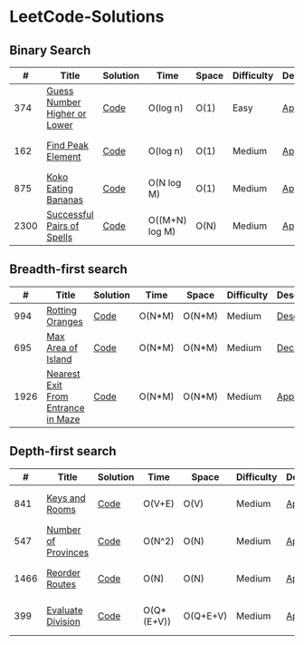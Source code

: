 # LeetCode-Solutions


## Binary Search
|  #  | Title           |  Solution       |  Time           | Space           | Difficulty    | Description          | Note| 
|-----|---------------- | --------------- | --------------- | --------------- | ------------- |--------------|-----|
374 | [Guess Number Higher or Lower](https://leetcode.com/problems/guess-number-higher-or-lower/description/) |[Code](./Binary-Search/guess_number.py) | O(log n) | O(1) | Easy | [Approach](https://leetcode.com/problems/guess-number-higher-or-lower/solutions/3904135/binary-search-beats-97-easy-python/) |Binary Search, Array
162 | [Find Peak Element](https://leetcode.com/problems/find-peak-element/description/)| [Code](./Binary-Search/find_peak_element.py)| O(log n) | O(1) | Medium | [Approach](https://leetcode.com/problems/find-peak-element/solutions/3904317/binary-search-beats-94-o-log-n-python/) |Binary Search, Array
875 | [Koko Eating Bananas](https://leetcode.com/problems/koko-eating-bananas/description/) | [Code](./Binary-Search/koko_eating_bananas.py) | O(N log M) | O(1) | Medium | [Approach](https://leetcode.com/problems/koko-eating-bananas/solutions/3904582/binary-search-beats-90-easy/) | Binary Search, Array
2300 | [Successful Pairs of Spells](https://leetcode.com/problems/successful-pairs-of-spells-and-potions/description/) | [Code](./Binary-Search/successful_pairs.py) | O((M+N) log M) | O(N) | Medium | [Approach](https://leetcode.com/problems/successful-pairs-of-spells-and-potions/solutions/3904876/binary-search-python-intuitive/) |Binary Search, Array
## Breadth-first search
|  #  | Title           |  Solution       |  Time           | Space           | Difficulty    | Description          | Note| 
|-----|---------------- | --------------- | --------------- | --------------- | ------------- |--------------|-----|
994 | [Rotting Oranges](https://leetcode.com/problems/rotting-oranges/description/) | [Code](./BFS/rotting_oranges.py) | O(N*M) | O(N*M) | Medium | [Description]( https://leetcode.com/problems/rotting-oranges/solutions/3890537/bfs-iterative-beats-99-8-python/)| BFS, Matrix
695 | [Max Area of Island](https://leetcode.com/problems/max-area-of-island/description/) | [Code](./BFS/max_area_of_island.py) | O(N*M) | O(N*M) | Medium | [Decription](https://leetcode.com/problems/max-area-of-island/solutions/3890683/bfs-beats-99/) | BFS, Matrix
1926 | [Nearest Exit From Entrance in Maze](https://leetcode.com/problems/nearest-exit-from-entrance-in-maze/description/) | [Code](./BFS/nearest_exit_from_entrance.py) | O(N*M) | O(N*M) | Medium | [Approach](https://leetcode.com/problems/nearest-exit-from-entrance-in-maze/solutions/3890960/bfs-beats-99-python-explained/)| BFS, Matrix


## Depth-first search
|  #  | Title           |  Solution       |  Time           | Space           | Difficulty    | Description          | Note| 
|-----|---------------- | --------------- | --------------- | --------------- | ------------- |--------------|-----|
841 | [Keys and Rooms](https://leetcode.com/problems/keys-and-rooms/description/)| [Code](./DFS/keys_and_rooms.py) | O(V+E) | O(V) | Medium |[Approach](https://leetcode.com/problems/keys-and-rooms/solutions/3894850/dfs-set-beats-98-python/) | DFS, Adjacency List
547 | [Number of Provinces](https://leetcode.com/problems/number-of-provinces/description/)| [Code](./DFS/number_of_provinces.py) | O(N^2) | O(N) | Medium | [Approach](https://leetcode.com/problems/number-of-provinces/solutions/3895128/dfs-beats-99-python/) |DFS, Adjacency Matrix
1466 | [Reorder Routes](https://leetcode.com/problems/reorder-routes-to-make-all-paths-lead-to-the-city-zero/description/?envType=study-plan-v2&envId=leetcode-75) | [Code](./DFS/reorder_routes.py) | O(N) | O(N) | Medium | [Approach](https://leetcode.com/problems/reorder-routes-to-make-all-paths-lead-to-the-city-zero/solutions/3899849/dfs-beats-98-recursive/) | DFS, Connection List
399 | [Evaluate Division](https://leetcode.com/problems/evaluate-division/description/) | [Code](./DFS/evaluate_division.py) | O(Q*(E+V)) | O(Q+E+V) | Medium | [Approach](https://leetcode.com/problems/evaluate-division/solutions/3900139/dfs-recursive-beats-97/) |DFS, Connection List